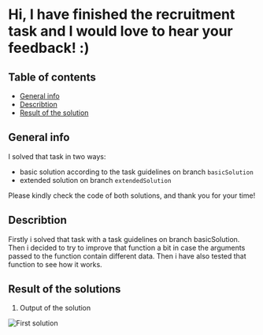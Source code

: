 
# Hi, I have finished the recruitment task and I would love to hear your feedback! :)

## Table of contents
* [General info](#general-info)
* [Describtion](#describtion)
* [Result of the solution](#result-of-the-solutions)

## General info
I solved that task in two ways: 
- basic solution according to the task guidelines on branch `basicSolution`
- extended solution on branch `extendedSolution`

Please kindly check the code of both solutions, and thank you for your time!

## Describtion
Firstly i solved that task with a task guidelines on branch basicSolution. Then i decided to try to improve that function a bit in case the arguments passed to the function contain different data. Then i have also tested that function to see how it works.

## Result of the solutions
1. Output of the solution

![First solution](https://i.ibb.co/FmKRXmg/NEWBASIC.png)


